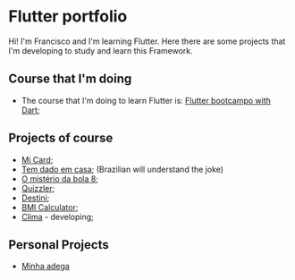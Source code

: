 # Flutter portfolio

Hi! I'm Francisco and I'm learning Flutter. Here there are some projects that I'm developing to study and learn this Framework.

## Course that I'm doing

- The course that I'm doing to learn Flutter is: [Flutter bootcampo with Dart](https://www.udemy.com/course/flutter-bootcamp-with-dart/);

## Projects of course

- [Mi Card](https://github.com/franciscosft/mi-card);
- [Tem dado em casa](https://github.com/franciscosft/tem-dado-em-casa); (Brazilian will understand the joke)
- [O mistério da bola 8](https://github.com/franciscosft/o-misterio-da-bola-8); 
- [Quizzler](https://github.com/franciscosft/quizzler);
- [Destini](https://github.com/franciscosft/destini);
- [BMI Calculator](https://github.com/franciscosft/BMI-calculator);
- [Clima](https://github.com/franciscosft/clima) - developing;

## Personal Projects

- [Minha adega](https://github.com/franciscosft/minha-adega)
